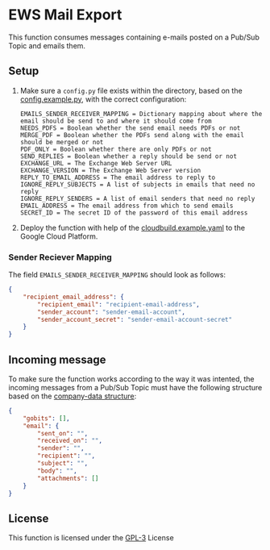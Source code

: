 # EWS Mail Export
This function consumes messages containing e-mails posted on a Pub/Sub Topic and emails them.

## Setup
1. Make sure a ```config.py``` file exists within the directory, based on the [config.example.py](config.example.py), with the correct configuration:
    ~~~
    EMAILS_SENDER_RECEIVER_MAPPING = Dictionary mapping about where the email should be send to and where it should come from
    NEEDS_PDFS = Boolean whether the send email needs PDFs or not
    MERGE_PDF = Boolean whether the PDFs send along with the email should be merged or not
    PDF_ONLY = Boolean whether there are only PDFs or not
    SEND_REPLIES = Boolean whether a reply should be send or not
    EXCHANGE_URL = The Exchange Web Server URL
    EXCHANGE_VERSION = The Exchange Web Server version
    REPLY_TO_EMAIL_ADDRESS = The email address to reply to
    IGNORE_REPLY_SUBJECTS = A list of subjects in emails that need no reply
    IGNORE_REPLY_SENDERS = A list of email senders that need no reply
    EMAIL_ADDRESS = The email address from which to send emails
    SECRET_ID = The secret ID of the password of this email address
    ~~~
2. Deploy the function with help of the [cloudbuild.example.yaml](cloudbuild.example.yaml) to the Google Cloud Platform.

### Sender Reciever Mapping
The field ```EMAILS_SENDER_RECEIVER_MAPPING``` should look as follows:
~~~JSON
{
    "recipient_email_address": {
        "recipient_email": "recipient-email-address",
        "sender_account": "sender-email-account",
        "sender_account_secret": "sender-email-account-secret"
    }
}
~~~

## Incoming message
To make sure the function works according to the way it was intented, the incoming messages from a Pub/Sub Topic must have the following structure based on the [company-data structure](https://vwt-digital.github.io/project-company-data.github.io/v1.1/schema):
~~~JSON
{
    "gobits": [],
    "email": {
        "sent_on": "",
        "received_on": "",
        "sender": "",
        "recipient": "",
        "subject": "",
        "body": "",
        "attachments": []
    }
}
~~~


## License
This function is licensed under the [GPL-3](https://www.gnu.org/licenses/gpl-3.0.en.html) License
